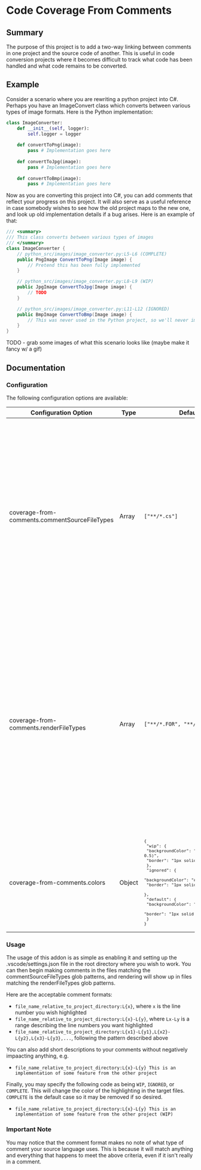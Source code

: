 # Code Coverage From Comments

## Summary
The purpose of this project is to add a two-way linking between comments in one project and the source code of another. This is useful in code conversion projects where it becomes difficult to track what code has been handled and what code remains to be converted.

## Example
Consider a scenario where you are rewriting a python project into C#. Perhaps you have an ImageConvert class which converts between various types of image formats. Here is the Python implementation:
```python
class ImageConverter:
    def __init__(self, logger):
        self.logger = logger
    
    def convertToPng(image):
        pass # Implementation goes here
    
    def convertToJpg(image):
        pass # Implementation goes here
    
    def convertToBmp(image):
        pass # Implementation goes here
```

Now as you are converting this project into C#, you can add comments that reflect your progress on this project. It will also serve as a useful reference in case somebody wishes to see how the old project maps to the new one, and look up old implementation details if a bug arises. Here is an example of that:

```csharp
/// <summary>
/// This class converts between various types of images
/// </summary>
class ImageConverter {
    // python_src/images/image_converter.py:L5-L6 (COMPLETE)
    public PngImage ConvertToPng(Image image) {
        // Pretend this has been fully implemented
    }

    // python_src/images/image_converter.py:L8-L9 (WIP)
    public JpgImage ConvertToJpg(Image image) {
        // TODO
    }

    // python_src/images/image_converter.py:L11-L12 (IGNORED)
    public BmpImage ConvertToBmp(Image image) {
        // This was never used in the Python project, so we'll never implement this
    }
}
```

TODO - grab some images of what this scenario looks like (maybe make it fancy w/ a gif)

## Documentation
### Configuration
The following configuration options are available:

| Configuration Option | Type | Default Value | Description |
| -------------------- | ---- | ------------- | ----------- |
| coverage-from-comments.commentSourceFileTypes | Array | `["**/*.cs"]` | An array of glob patterns which match files relative to the opened project directory. These will be referenced to determine from which source files we should examine comments from. In the example given in this README, this should target C# files. |
| coverage-from-comments.renderFileTypes | Array | `["**/*.FOR", "**/*.INC", "**/*.PF"]` | An array of glob patterns which match files relative to the opened project directory. These will be referenced to determine which source files we should render the code coverage blocks in. In the example given in this README, this should target Python files. |
| coverage-from-comments.colors | Object | <code><pre>{<br>  "wip": {<br>    "backgroundColor": "rgba(122, 70, 10, 0.5)",<br>    "border": "1px solid #e2e2e2"<br>  },<br>  "ignored": {<br>    "backgroundColor": "#000000",<br>    "border": "1px solid #e2e2e2"<br>  },<br>  "default": {<br>    "backgroundColor": "rgba(35, 80, 38, 0.5)",<br>    "border": "1px solid #e2e2e2"<br>  }<br>}</pre></code> | This specifies the colors used for extension highlighting |


### Usage
The usage of this addon is as simple as enabling it and setting up the .vscode/settings.json file in the root directory where you wish to work. You can then begin making comments in the files matching the commentSourceFileTypes glob patterns, and rendering will show up in files matching the renderFileTypes glob patterns.

Here are the acceptable comment formats:
- `file_name_relative_to_project_directory:L{x}`, where `x` is the line number you wish highlighted
- `file_name_relative_to_project_directory:L{x}-L{y}`, where `Lx-Ly` is a range describing the line numbers you want highlighted
- `file_name_relative_to_project_directory:L{x1}-L{y1},L{x2}-L{y2},L{x3}-L{y3},...`, following the pattern described above

You can also add short descriptions to your comments without negatively impaacting anything, e.g.
- `file_name_relative_to_project_directory:L{x}-L{y} This is an implementation of some feature from the other project`


Finally, you may specify the following code as being `WIP`, `IGNORED`, or `COMPLETE`. This will change the color of the highlighting in the target files. `COMPLETE` is the default case so it may be removed if so desired.
- `file_name_relative_to_project_directory:L{x}-L{y} This is an implementation of some feature from the other project (WIP)`

### Important Note
You may notice that the comment format makes no note of what type of comment your source language uses. This is because it will match anything and everything that happens to meet the above criteria, even if it isn't really in a comment.
